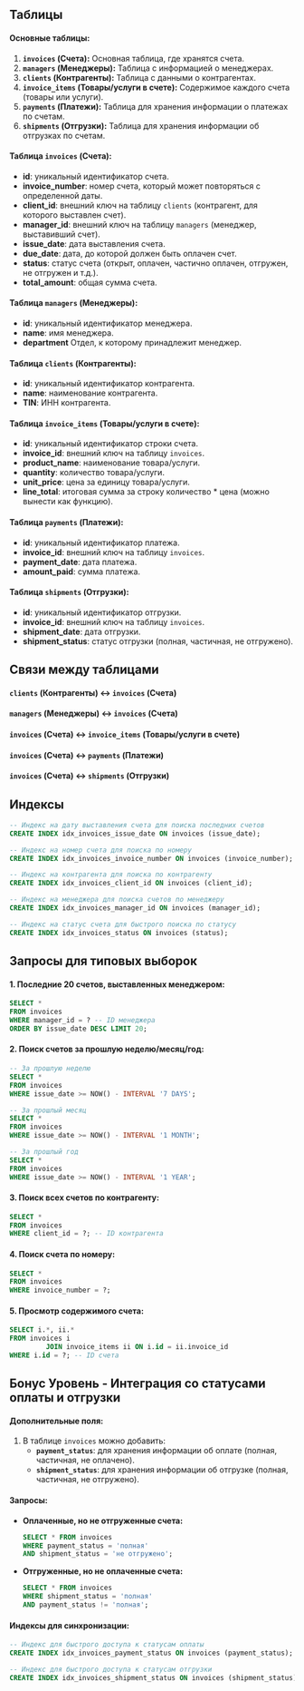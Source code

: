 ## Таблицы

#### Основные таблицы:

1. **`invoices` (Счета):** Основная таблица, где хранятся счета.
2. **`managers` (Менеджеры):** Таблица с информацией о менеджерах.
3. **`clients` (Контрагенты):** Таблица с данными о контрагентах.
4. **`invoice_items` (Товары/услуги в счете):** Содержимое каждого счета (товары или услуги).
5. **`payments` (Платежи):** Таблица для хранения информации о платежах по счетам.
6. **`shipments` (Отгрузки):** Таблица для хранения информации об отгрузках по счетам.

#### Таблица `invoices` (Счета):

- **id**: уникальный идентификатор счета.
- **invoice_number**: номер счета, который может повторяться с определенной даты.
- **client_id**: внешний ключ на таблицу `clients` (контрагент, для которого выставлен счет).
- **manager_id**: внешний ключ на таблицу `managers` (менеджер, выставивший счет).
- **issue_date**: дата выставления счета.
- **due_date**: дата, до которой должен быть оплачен счет.
- **status**: статус счета (открыт, оплачен, частично оплачен, отгружен, не отгружен и т.д.).
- **total_amount**: общая сумма счета.

#### Таблица `managers` (Менеджеры):

- **id**: уникальный идентификатор менеджера.
- **name**: имя менеджера.
- **department** Отдел, к которому принадлежит менеджер.

#### Таблица `clients` (Контрагенты):

- **id**: уникальный идентификатор контрагента.
- **name**: наименование контрагента.
- **TIN**: ИНН контрагента.

#### Таблица `invoice_items` (Товары/услуги в счете):

- **id**: уникальный идентификатор строки счета.
- **invoice_id**: внешний ключ на таблицу `invoices`.
- **product_name**: наименование товара/услуги.
- **quantity**: количество товара/услуги.
- **unit_price**: цена за единицу товара/услуги.
- **line_total**: итоговая сумма за строку количество * цена (можно вынести как функцию).

#### Таблица `payments` (Платежи):

- **id**: уникальный идентификатор платежа.
- **invoice_id**: внешний ключ на таблицу `invoices`.
- **payment_date**: дата платежа.
- **amount_paid**: сумма платежа.

#### Таблица `shipments` (Отгрузки):

- **id**: уникальный идентификатор отгрузки.
- **invoice_id**: внешний ключ на таблицу `invoices`.
- **shipment_date**: дата отгрузки.
- **shipment_status**: статус отгрузки (полная, частичная, не отгружено).

## Связи между таблицами

#### `clients` (Контрагенты) ↔ `invoices` (Счета)
#### `managers` (Менеджеры) ↔ `invoices` (Счета)
#### `invoices` (Счета) ↔ `invoice_items` (Товары/услуги в счете)
#### `invoices` (Счета) ↔ `payments` (Платежи)
#### `invoices` (Счета) ↔ `shipments` (Отгрузки)

## Индексы

```sql
-- Индекс на дату выставления счета для поиска последних счетов
CREATE INDEX idx_invoices_issue_date ON invoices (issue_date);

-- Индекс на номер счета для поиска по номеру
CREATE INDEX idx_invoices_invoice_number ON invoices (invoice_number);

-- Индекс на контрагента для поиска по контрагенту
CREATE INDEX idx_invoices_client_id ON invoices (client_id);

-- Индекс на менеджера для поиска счетов по менеджеру
CREATE INDEX idx_invoices_manager_id ON invoices (manager_id);

-- Индекс на статус счета для быстрого поиска по статусу
CREATE INDEX idx_invoices_status ON invoices (status);
```

## Запросы для типовых выборок

#### 1. Последние 20 счетов, выставленных менеджером:

```sql
SELECT *
FROM invoices
WHERE manager_id = ? -- ID менеджера
ORDER BY issue_date DESC LIMIT 20;
```

#### 2. Поиск счетов за прошлую неделю/месяц/год:

```sql
-- За прошлую неделю
SELECT *
FROM invoices
WHERE issue_date >= NOW() - INTERVAL '7 DAYS';

-- За прошлый месяц
SELECT *
FROM invoices
WHERE issue_date >= NOW() - INTERVAL '1 MONTH';

-- За прошлый год
SELECT *
FROM invoices
WHERE issue_date >= NOW() - INTERVAL '1 YEAR';
```

#### 3. Поиск всех счетов по контрагенту:

```sql
SELECT *
FROM invoices
WHERE client_id = ?; -- ID контрагента
```

#### 4. Поиск счета по номеру:

```sql
SELECT *
FROM invoices
WHERE invoice_number = ?;
```

#### 5. Просмотр содержимого счета:

```sql
SELECT i.*, ii.*
FROM invoices i
         JOIN invoice_items ii ON i.id = ii.invoice_id
WHERE i.id = ?; -- ID счета
```

## Бонус Уровень - Интеграция со статусами оплаты и отгрузки

#### Дополнительные поля:

1. В таблице `invoices` можно добавить:
    - **`payment_status`**: для хранения информации об оплате (полная, частичная, не оплачено).
    - **`shipment_status`**: для хранения информации об отгрузке (полная, частичная, не отгружено).

#### Запросы:

- **Оплаченные, но не отгруженные счета:**
  ```sql
  SELECT * FROM invoices
  WHERE payment_status = 'полная'
  AND shipment_status = 'не отгружено';
  ```

- **Отгруженные, но не оплаченные счета:**
  ```sql
  SELECT * FROM invoices
  WHERE shipment_status = 'полная'
  AND payment_status != 'полная';
  ```

#### Индексы для синхронизации:

```sql
-- Индекс для быстрого доступа к статусам оплаты
CREATE INDEX idx_invoices_payment_status ON invoices (payment_status);

-- Индекс для быстрого доступа к статусам отгрузки
CREATE INDEX idx_invoices_shipment_status ON invoices (shipment_status);
```